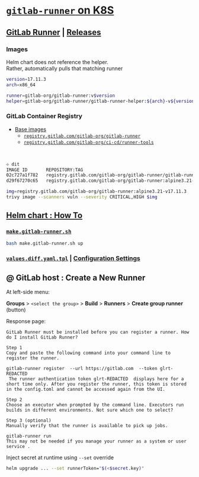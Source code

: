 
# [`gitlab-runner` on K8S](https://docs.gitlab.com/runner/install/kubernetes/)


## [GitLab Runner](https://gitlab.com/gitlab-org/gitlab-runner) | [Releases](https://gitlab.com/gitlab-org/gitlab-runner/-/releases)


### Images

Helm chart does not reference the helper.   
Rather, automatically pulls that matching runner

```bash
version=17.11.3
arch=x86_64

runner=gitlab-org/gitlab-runner:v$version
helper=gitlab-org/gitlab-runner/gitlab-runner-helper:${arch}-v${version}

```
### GitLab Container Registry

- [Base images](https://gitlab.com/gitlab-org/ci-cd/runner-tools/base-images/-/tree/main/dockerfiles/runner)
    - [`registry.gitlab.com/gitlab-org/gitlab-runner`](https://gitlab.com/gitlab-org/gitlab-runner/container_registry)
    - [`registry.gitlab.com/gitlab-org/ci-cd/runner-tools`](https://gitlab.com/gitlab-org/ci-cd/runner-tools)

&nbsp;

```bash
☩ dit
IMAGE ID       REPOSITORY:TAG                                                                                 SIZE
02c727a1f782   registry.gitlab.com/gitlab-org/gitlab-runner/gitlab-runner-helper:alpine3.21-x86_64-v17.11.3   90.9MB
d29f67270c65   registry.gitlab.com/gitlab-org/gitlab-runner:alpine3.21-v17.11.3                               198MB
```
```bash
img=registry.gitlab.com/gitlab-org/gitlab-runner:alpine3.21-v17.11.3
trivy image --scanners vuln --severity CRITICAL,HIGH $img

```


## [Helm chart : How To](https://docs.gitlab.com/runner/install/kubernetes/)

### [`make.gitlab-runner.sh`](make.gitlab-runner.sh)

```bash
bash make.gitlab-runner.sh up
```

### [`values.diff.yaml.tpl`](values.diff.yaml.tpl) | [Configuration Settings](https://docs.gitlab.com/runner/executors/kubernetes/#configuration-settings)


## @ GitLab host : Create a New Runner

At left-side menu:

__Groups__ > `<select the group>` > __Build__ > __Runners__ > __Create group runner__ (button)

Response page:

```
GitLab Runner must be installed before you can register a runner. How do I install GitLab Runner?

Step 1
Copy and paste the following command into your command line to register the runner.

gitlab-runner register  --url https://gitlab.com  --token glrt-REDACTED
 The runner authentication token glrt-REDACTED  displays here for a short time only. After you register the runner, this token is stored in the config.toml and cannot be accessed again from the UI.

Step 2
Choose an executor when prompted by the command line. Executors run builds in different environments. Not sure which one to select? 

Step 3 (optional)
Manually verify that the runner is available to pick up jobs.

gitlab-runner run
This may not be needed if you manage your runner as a system or user service .
```

Inject secret at runtime using `--set` override

```bash
helm upgrade ... --set runnerToken="$(<$secret.key)"
```
